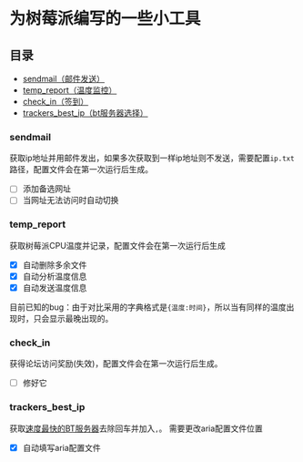# 为树莓派编写的一些小工具

## 目录
* [sendmail（邮件发送）](#sendmail)
* [temp_report（温度监控）](#temp_report)
* [check_in（签到）](#check_in)
* [trackers_best_ip（bt服务器选择）](#trackers_best_ip)
### sendmail
获取ip地址并用邮件发出，如果多次获取到一样ip地址则不发送，需要配置`ip.txt`路径，配置文件会在第一次运行后生成。

- [ ] 添加备选网址
- [ ] 当网址无法访问时自动切换

### temp_report
获取树莓派CPU温度并记录，配置文件会在第一次运行后生成
- [x] 自动删除多余文件
- [x] 自动分析温度信息
- [x] 自动发送温度信息

目前已知的bug：由于对比采用的字典格式是`{温度:时间}`，所以当有同样的温度出现时，只会显示最晚出现的。

### check_in
获得论坛访问奖励(失效)，配置文件会在第一次运行后生成。
- [ ] 修好它

### trackers_best_ip
获取[速度最快的BT服务器](https://github.com/ngosang/trackerslist)去除回车并加入`,`。
需要更改aria配置文件位置
- [x] 自动填写aria配置文件
